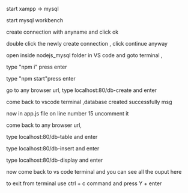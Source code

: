 start xampp -> mysql

start mysql workbench

create connection with anyname and click ok

double click the newly create connection , click continue anyway

open inside nodejs_mysql folder in VS code and goto terminal ,

type "npm i" press enter

type "npm start"press enter

go to any browser url, type localhost:80/db-create and enter

come back to vscode terminal ,database created successfully msg

now in app.js file on line number 15 uncomment it

come back to any browser url,

type localhost:80/db-table and enter

type localhost:80/db-insert and enter

type localhost:80/db-display and enter

now come back to vs code terminal and you can see all the ouput here

to exit from terminal use ctrl + c command and press Y + enter
